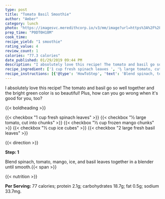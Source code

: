 ```yaml
---
type: post
title: "Tomato Basil Smoothie"
author: "Amber"
category: lunch
photo: "https://imagesvc.meredithcorp.io/v3/mm/image?url=https%3A%2F%2Fimages.media-allrecipes.com%2Fuserphotos%2F1186990.jpg"
prep_time: "P0DT0H10M"
cook_time: 
recipe_yield: "1 smoothie"
rating_value: 4
review_count: 1
calories: "77.3 calories"
date_published: 01/29/2019 09:44 PM
description: "I absolutely love this recipe! The tomato and basil go so well together and the bright green color is so beautiful! Plus, how can you go wrong when it's good for you, too?"
recipe_ingredient: ['1 cup fresh spinach leaves ', '½ large tomato, cut into chunks', '½ cup frozen mango chunks', '½ cup ice cubes', '2 large fresh basil leaves']
recipe_instructions: [{'@type': 'HowToStep', 'text': 'Blend spinach, tomato, mango, ice, and basil leaves together in a blender until smooth.\n'}]
---
```


I absolutely love this recipe! The tomato and basil go so well together and the bright green color is so beautiful! Plus, how can you go wrong when it's good for you, too? 

{{< boldheading >}}

{{< checkbox "1 cup fresh spinach leaves" >}}
{{< checkbox "½ large tomato, cut into chunks" >}}
{{< checkbox "½ cup frozen mango chunks" >}}
{{< checkbox "½ cup ice cubes" >}}
{{< checkbox "2 large fresh basil leaves" >}}


{{< direction >}}

**Step: 1**

Blend spinach, tomato, mango, ice, and basil leaves together in a blender until smooth.{{< span >}}

{{< nutrition >}}

**Per Serving:** 77 calories; protein 2.1g; carbohydrates 18.7g; fat 0.5g; sodium 33.7mg.